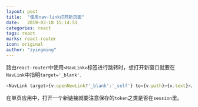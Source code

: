 ```yaml
---
layout: post
title:  "使用nav-link打开新页面"
date:   2019-03-18 15:14:51
categories: react
tags: react
marks: react-router
icon: original
author: "zyingming"
---
```

路由`react-router`中使用`<NavLink>`标签进行跳转时，想打开新窗口就要在`NavLink`中指明`target='_blank'`.

```javascript
<NavLink target={v.openNewLink?'_blank':'_self'} to={v.path}>{v.text}</NavLink>
```

在单页应用中，打开一个新链接就要注意保存的`token`之类是否在`session`里。